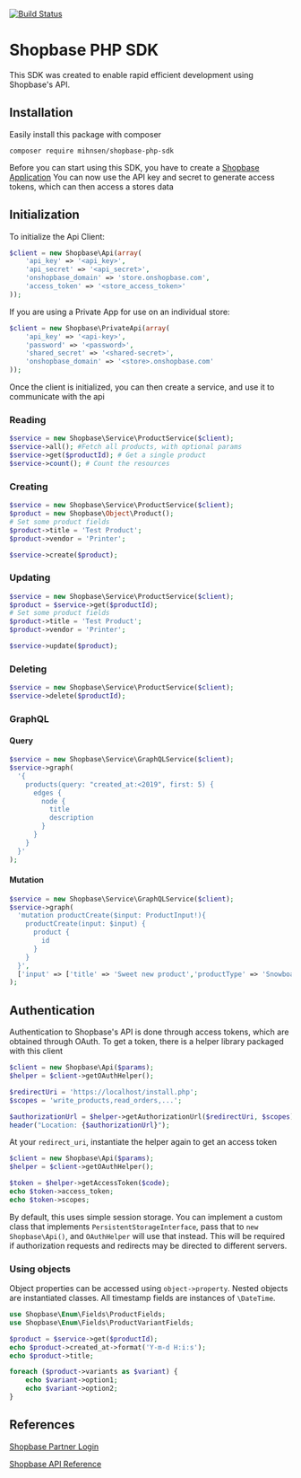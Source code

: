 [![Build Status](https://travis-ci.org/mihnsen/shopbase-php-sdk.svg?branch=master)](https://travis-ci.org/mihnsen/shopbase-php-sdk)

# Shopbase PHP SDK

This SDK was created to enable rapid efficient development using Shopbase's API.

## Installation

Easily install this package with composer

```shell
composer require mihnsen/shopbase-php-sdk
```

Before you can start using this SDK, you have to create a <a href="https://partners.shopbase.com/">Shopbase Application</a>
You can now use the API key and secret to generate access tokens, which can then access a stores data

## Initialization

To initialize the Api Client:

```php
$client = new Shopbase\Api(array(
    'api_key' => '<api_key>',
    'api_secret' => '<api_secret>',
    'onshopbase_domain' => 'store.onshopbase.com',
    'access_token' => '<store_access_token>'
));
```

If you are using a Private App for use on an individual store:
```php
$client = new Shopbase\PrivateApi(array(
    'api_key' => '<api-key>',
    'password' => '<password>',
    'shared_secret' => '<shared-secret>',
    'onshopbase_domain' => '<store>.onshopbase.com'
));
```

Once the client is initialized, you can then create a service, and use it to communicate with the api

### Reading

```php
$service = new Shopbase\Service\ProductService($client);
$service->all(); #Fetch all products, with optional params
$service->get($productId); # Get a single product
$service->count(); # Count the resources
```

### Creating

```php
$service = new Shopbase\Service\ProductService($client);
$product = new Shopbase\Object\Product();
# Set some product fields
$product->title = 'Test Product';
$product->vendor = 'Printer';

$service->create($product);
```

### Updating

```php
$service = new Shopbase\Service\ProductService($client);
$product = $service->get($productId);
# Set some product fields
$product->title = 'Test Product';
$product->vendor = 'Printer';

$service->update($product);
```

### Deleting
```php
$service = new Shopbase\Service\ProductService($client);
$service->delete($productId);
```

### GraphQL

#### Query
```php
$service = new Shopbase\Service\GraphQLService($client);
$service->graph(
  '{
    products(query: "created_at:<2019", first: 5) {
      edges {
        node {
          title
          description
        }
      }
    }
  }'
);
```

#### Mutation
```php
$service = new Shopbase\Service\GraphQLService($client);
$service->graph(
  'mutation productCreate($input: ProductInput!){
    productCreate(input: $input) {
      product {
        id
      }
    }
  }',
  ['input' => ['title' => 'Sweet new product','productType' => 'Snowboard','vendor' => 'JadedPixel']]
);
```

## Authentication

Authentication to Shopbase's API is done through access tokens, which are obtained through OAuth. To get a
token, there is a helper library packaged with this client

```php
$client = new Shopbase\Api($params);
$helper = $client->getOAuthHelper();

$redirectUri = 'https://localhost/install.php';
$scopes = 'write_products,read_orders,...';

$authorizationUrl = $helper->getAuthorizationUrl($redirectUri, $scopes);
header("Location: {$authorizationUrl}");
```

At your `redirect_uri`, instantiate the helper again to get an access token
```php
$client = new Shopbase\Api($params);
$helper = $client->getOAuthHelper();

$token = $helper->getAccessToken($code);
echo $token->access_token;
echo $token->scopes;
```

By default, this uses simple session storage. You can implement a custom class that implements `PersistentStorageInterface`,
pass that to `new Shopbase\Api()`, and `OAuthHelper` will use that instead. This will be required if authorization requests and
redirects may be directed to different servers.

### Using objects

Object properties can be accessed using `object->property`. Nested objects are instantiated classes. All timestamp fields are instances of `\DateTime`.

```php
use Shopbase\Enum\Fields\ProductFields;
use Shopbase\Enum\Fields\ProductVariantFields;

$product = $service->get($productId);
echo $product->created_at->format('Y-m-d H:i:s');
echo $product->title;

foreach ($product->variants as $variant) {
    echo $variant->option1;
    echo $variant->option2;
}
```

## References

[Shopbase Partner Login](https://partners.shopbase.com)

[Shopbase API Reference](https://help.shopbase.com/api/reference)

